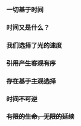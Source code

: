 ### 一切基于时间

### 时间又是什么？

### 我们选择了光的速度



### ~~引用产生客观有序~~

### ~~存在基于主观选择~~

### ~~时间不可逆~~

### ~~有限的生命，无限的延续~~
